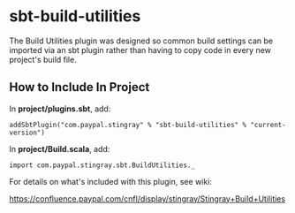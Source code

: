 sbt-build-utilities
===================

The Build Utilities plugin was designed so common build settings can be imported via an sbt plugin rather than having to copy code in every new project's build file.

## How to Include In Project

In **project/plugins.sbt**, add:

`addSbtPlugin("com.paypal.stingray" % "sbt-build-utilities" % "current-version")`

In **project/Build.scala**, add:

`import com.paypal.stingray.sbt.BuildUtilities._`

For details on what's included with this plugin, see wiki:

https://confluence.paypal.com/cnfl/display/stingray/Stingray+Build+Utilities
